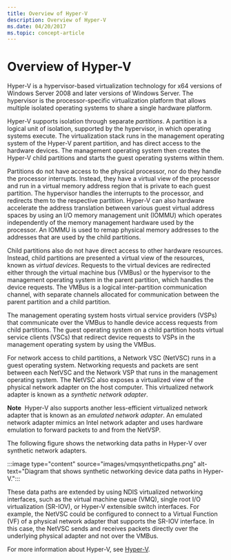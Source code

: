 ```yaml
---
title: Overview of Hyper-V
description: Overview of Hyper-V
ms.date: 04/20/2017
ms.topic: concept-article
---
```


# Overview of Hyper-V


Hyper-V is a hypervisor-based virtualization technology for x64 versions of Windows Server 2008 and later versions of Windows Server. The hypervisor is the processor-specific virtualization platform that allows multiple isolated operating systems to share a single hardware platform.

Hyper-V supports isolation through separate *partitions*. A partition is a logical unit of isolation, supported by the hypervisor, in which operating systems execute. The virtualization stack runs in the management operating system of the Hyper-V parent partition, and has direct access to the hardware devices. The management operating system then creates the Hyper-V child partitions and starts the guest operating systems within them.

Partitions do not have access to the physical processor, nor do they handle the processor interrupts. Instead, they have a virtual view of the processor and run in a virtual memory address region that is private to each guest partition. The hypervisor handles the interrupts to the processor, and redirects them to the respective partition. Hyper-V can also hardware accelerate the address translation between various guest virtual address spaces by using an I/O memory management unit (IOMMU) which operates independently of the memory management hardware used by the processor. An IOMMU is used to remap physical memory addresses to the addresses that are used by the child partitions.

Child partitions also do not have direct access to other hardware resources. Instead, child partitions are presented a virtual view of the resources, known as *virtual devices*. Requests to the virtual devices are redirected either through the virtual machine bus (VMBus) or the hypervisor to the management operating system in the parent partition, which handles the device requests. The VMBus is a logical inter-partition communication channel, with separate channels allocated for communication between the parent partition and a child partition.

The management operating system hosts virtual service providers (VSPs) that communicate over the VMBus to handle device access requests from child partitions. The guest operating system on a child partition hosts virtual service clients (VSCs) that redirect device requests to VSPs in the management operating system by using the VMBus.

For network access to child partitions, a Network VSC (NetVSC) runs in a guest operating system. Networking requests and packets are sent between each NetVSC and the Network VSP that runs in the management operating system. The NetVSC also exposes a virtualized view of the physical network adapter on the host computer. This virtualized network adapter is known as a *synthetic network adapter*.

**Note**  Hyper-V also supports another less-efficient virtualized network adapter that is known as an *emulated network adapter*. An emulated network adapter mimics an Intel network adapter and uses hardware emulation to forward packets to and from the NetVSP.

 

The following figure shows the networking data paths in Hyper-V over synthetic network adapters.

:::image type="content" source="images/vmqsyntheticpaths.png" alt-text="Diagram that shows synthetic networking device data paths in Hyper-V.":::

These data paths are extended by using NDIS virtualized networking interfaces, such as the virtual machine queue (VMQ), single root I/O virtualization (SR-IOV), or Hyper-V extensible switch interfaces. For example, the NetVSC could be configured to connect to a Virtual Function (VF) of a physical network adapter that supports the SR-IOV interface. In this case, the NetVSC sends and receives packets directly over the underlying physical adapter and not over the VMBus.

For more information about Hyper-V, see [Hyper-V](/previous-versions/windows/it-pro/windows-server-2008-R2-and-2008/cc753637(v=ws.10)).

 

